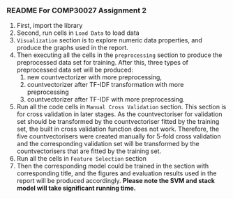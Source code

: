 ### README For COMP30027 Assignment 2

1. First, import the library
2. Second, run cells in `Load Data` to load data
3. `Visualization` section is to explore numeric data properties, and produce the graphs used in the report.
4. Then executing all the cells in the `preprocessing` section to produce the preprocessed data set for training. After this, three types of preprocessed data set will be produced:
    1. new countvectorizer with more preprocessing,
    2. countvectorizer after TF-IDF transformation with more preprocessing
    3. countvectorizer after TF-IDF with more preprocessing.
5. Run all the code cells in `Manual Cross Validation` section. This section is for cross validation in later stages. As the countvectoriser for validation set should be transformed by the countvectoriser fitted by the training set, the built in cross validation function does not work. Therefore, the five countvectorisers were created manually for 5-fold cross validation and the corresponding validation set will be transformed by the countvectorisers that are fitted by the training set.
6. Run all the cells in `Feature Selection` section
7. Then the corresponding model could be trained in the section with corresponding title, and the figures and evaluation results used in the report will be produced accordingly. **Please note the SVM and stack model will take significant running time.**
